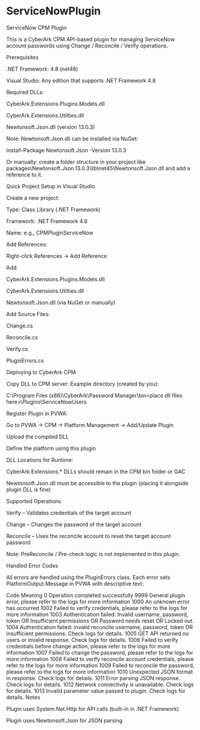# ServiceNowPlugin
ServiceNow CPM Plugin

This is a CyberArk CPM API-based plugin for managing ServiceNow account passwords using Change / Reconcile / Verify operations.

Prerequisites

.NET Framework: 4.8 (net48)

Visual Studio: Any edition that supports .NET Framework 4.8

Required DLLs:

CyberArk.Extensions.Plugins.Models.dll

CyberArk.Extensions.Utilties.dll

Newtonsoft.Json.dll (version 13.0.3)

Note: Newtonsoft.Json.dll can be installed via NuGet:

Install-Package Newtonsoft.Json -Version 13.0.3


Or manually: create a folder structure in your project like
packages\Newtonsoft.Json.13.0.3\lib\net45\Newtonsoft.Json.dll
and add a reference to it.

Quick Project Setup in Visual Studio

Create a new project:

Type: Class Library (.NET Framework)

Framework: .NET Framework 4.8

Name: e.g., CPMPluginServiceNow

Add References:

Right-click References → Add Reference

Add:

CyberArk.Extensions.Plugins.Models.dll

CyberArk.Extensions.Utilties.dll

Newtonsoft.Json.dll (via NuGet or manually)

Add Source Files:

Change.cs

Reconcile.cs

Verify.cs

PluginErrors.cs

Deploying to CyberArk CPM

Copy DLL to CPM server:
Example directory (created by you):

C:\Program Files (x86)\CyberArk\Password Manager\bin\<place dll files here>\Plugins\ServiceNowUsers


Register Plugin in PVWA:

Go to PVWA → CPM → Platform Management → Add/Update Plugin

Upload the compiled DLL

Define the platform using this plugin

DLL Locations for Runtime:

CyberArk.Extensions.* DLLs should remain in the CPM bin folder or GAC

Newtonsoft.Json.dll must be accessible to the plugin (placing it alongside plugin DLL is fine)

Supported Operations

Verify – Validates credentials of the target account

Change – Changes the password of the target account

Reconcile – Uses the reconcile account to reset the target account password

Note: PreReconcile / Pre-check logic is not implemented in this plugin.

Handled Error Codes

All errors are handled using the PluginErrors class. Each error sets PlatformOutput.Message in PVWA with descriptive text:

Code	Meaning
0	Operation completed successfully
9999	General plugin error, please refer to the logs for more information
1000	An unknown error has occurred
1002	Failed to verify credentials, please refer to the logs for more information
1003	Authentication failed: Invalid username, password, token OR Insufficient permissions OR Password needs reset OR Locked out.
1004	Authentication failed: invalid reconcile username, password, token OR insufficient permissions. Check logs for details.
1005	GET API returned no users or invalid response. Check logs for details.
1006	Failed to verify credentials before change action, please refer to the logs for more information
1007	Failed to change the password, please refer to the logs for more information
1008	Failed to verify reconcile account credentials, please refer to the logs for more information
1009	Failed to reconcile the password, please refer to the logs for more information
1010	Unexpected JSON format in response. Check logs for details.
1011	Error parsing JSON response. Check logs for details.
1012	Network connectivity is unavailable. Check logs for details.
1013	Invalid parameter value passed to plugin. Check logs for details.
Notes

Plugin uses System.Net.Http for API calls (built-in in .NET Framework)

Plugin uses Newtonsoft.Json for JSON parsing
